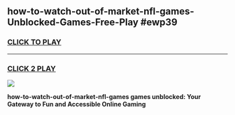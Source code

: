 
## how-to-watch-out-of-market-nfl-games-Unblocked-Games-Free-Play #ewp39
<h3>
<a href="https://us.freeplayer.one?title=how-to-watch-out-of-market-nfl-games&ref=9M">CLICK TO PLAY</a></h3>
<hr>

<h3>
<a href="https://us.freeplayer.one?title=how-to-watch-out-of-market-nfl-games&ref=9M">CLICK 2 PLAY</a>
  
</h3>

<a href="https://us.freeplayer.one?title=how-to-watch-out-of-market-nfl-games&ref=9M"><img src="https://clearcache.store/games.png"></a>


**how-to-watch-out-of-market-nfl-games games unblocked: Your Gateway to Fun and Accessible Online Gaming**
